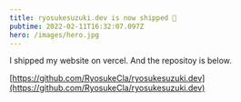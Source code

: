```yaml
---
title: ryosukesuzuki.dev is now shipped 🎉
pubtime: 2022-02-11T16:32:07.097Z
hero: /images/hero.jpg
---
```


I shipped my website on vercel.
And the repositoy is below.

[https://github.com/RyosukeCla/ryosukesuzuki.dev](https://github.com/RyosukeCla/ryosukesuzuki.dev)
